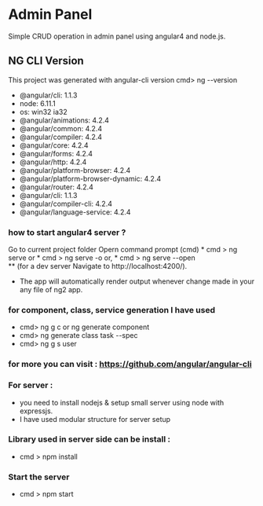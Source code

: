 # Admin Panel
Simple CRUD operation in admin panel using angular4 and node.js.

## NG CLI Version 
  This project was generated with angular-cli version 
  cmd> ng --version 
  
- @angular/cli: 1.1.3
- node: 6.11.1
- os: win32 ia32
- @angular/animations: 4.2.4
- @angular/common: 4.2.4
- @angular/compiler: 4.2.4
- @angular/core: 4.2.4
- @angular/forms: 4.2.4
- @angular/http: 4.2.4
- @angular/platform-browser: 4.2.4
- @angular/platform-browser-dynamic: 4.2.4
- @angular/router: 4.2.4
- @angular/cli: 1.1.3
- @angular/compiler-cli: 4.2.4
- @angular/language-service: 4.2.4


### how to start angular4 server ? 
   Go to current project folder 
   Opern command prompt (cmd) 
         * cmd > ng serve or
         * cmd > ng serve -o or,
         * cmd > ng serve --open  
           ** (for a dev server Navigate to http://localhost:4200/). 
   * The app will automatically render output whenever change made in your any file of ng2 app.
   
### for component, class, service generation I have used 
  * cmd> ng g c <componentname>   or ng generate component <componentname>
  * cmd> ng generate class task --spec  
  * cmd> ng g s user 
  
### for more you can visit : https://github.com/angular/angular-cli
  
### For server :
  * you need to install nodejs & setup small server using node with expressjs.
  * I have used modular structure for server setup 
### Library used in server side can be install :
  * cmd > npm install 
### Start the server 
   * cmd > npm start 
   
